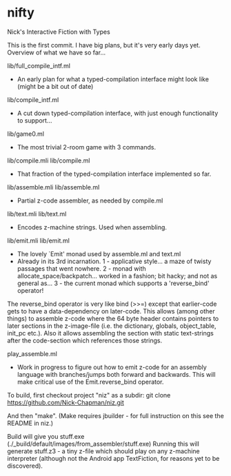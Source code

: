 # nifty
Nick's Interactive Fiction with Types

This is the first commit. I have big plans, but it's very early days yet. Overview of what we have so far...

lib/full_compile_intf.ml
- An early plan for what a typed-compilation interface might look like (might be a bit out of date)

lib/compile_intf.ml
- A cut down typed-compilation interface, with just enough functionality to support...

lib/game0.ml
- The most trivial 2-room game with 3 commands.

lib/compile.mli
lib/compile.ml
- That fraction of the typed-compilation interface implemented so far.

lib/assemble.mli
lib/assemble.ml
- Partial z-code assembler, as needed by compile.ml

lib/text.mli
lib/text.ml
- Encodes z-machine strings. Used when assembling.

lib/emit.mli
lib/emit.ml
- The lovely `Emit' monad used by assemble.ml and text.ml
- Already in its 3rd incarnation.
    1 - applicative style... a maze of twisty passages that went nowhere.
    2 - monad with allocate_space/backpatch... worked in a fashion; bit hacky; and not as general as...
    3 - the current monad which supports a 'reverse_bind' operator!

The reverse_bind operator is very like bind (>>=) except that earlier-code gets to have a data-dependency on later-code. This allows (among other things) to assemble z-code where the 64 byte header contains pointers to later sections in the z-image-file (i.e. the dictionary, globals, object_table, init_pc etc.). Also it allows assembling the section with static text-strings after the code-section which references those strings.

play_assemble.ml
- Work in progress to figure out how to emit z-code for an assembly language with branches/jumps both forward and backwards. This will make critical use of the Emit.reverse_bind operator.



To build, first checkout project "niz" as a subdir:
    git clone https://github.com/Nick-Chapman/niz.git

And then "make".
(Make requires jbuilder - for full instruction on this see the README in niz.)

Build will give you stuff.exe (./_build/default/images/from_assembler/stuff.exe)
Running this will generate stuff.z3 - a tiny z-file which should play on any z-machine interpreter (although not the Android app TextFiction, for reasons yet to be discovered).
